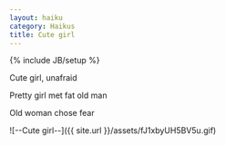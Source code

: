 ```yaml
---
layout: haiku
category: Haikus
title: Cute girl
---
```

{% include JB/setup %}

Cute girl, unafraid

Pretty girl met fat old man

Old woman chose fear


![--Cute girl--]({{ site.url }}/assets/fJ1xbyUH5BV5u.gif)
